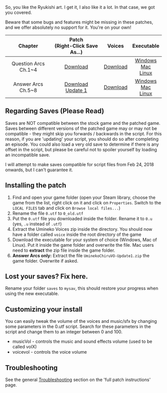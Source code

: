 So, you like the Ryukishi art. I get it, I also like it a lot. In that case, we got you covered.

Beware that some bugs and features might be missing in these patches, and we offer absolutely no support for it. You're on your own!

|        Chapter        |                                                                                             Patch<br>(Right-Click Save As...)                                                                                           |                                              Voices                                              |                                                                                                                                Executable                                                                                                                                |
|:---------------------:|:--------------------------------------------------------------------------------------------------------------------------------------------------------------------------------------------:|:------------------------------------------------------------------------------------------------:|:------------------------------------------------------------------------------------------------------------------------------------------------------------------------------------------------------------------------------------------------------------------------:|
| Question Arcs  Ch.1~4 |                                        [Download](https://github.com/07th-mod/umineko-question/raw/voice_only/InDevelopment/ManualUpdates/0.utf)                                        |   [Download](https://07th-mod.com/Beato/Umineko-Voices.7z)   | [Windows](https://07th-mod.com/Beato-voice/Umineko1to4.exe) <br> [Mac](https://07th-mod.com/Beato-voice/Umineko1to4.app.zip) <br> [Linux](https://07th-mod.com/Beato-voice/Umineko1to4)  |
|   Answer Arcs Ch.5~8  | [Download](https://github.com/07th-mod/umineko-answer/raw/master/voices-only/0.utf) <br> [Update 1](https://07th-mod.com/Bern/UminekoChiruVO-Update1.zip) | [Download](https://07th-mod.com/Bern/UminekoChiru-Voices.7z) |  [Windows](https://07th-mod.com/Bern-voice/Umineko5to8.exe) <br> [Mac](https://07th-mod.com/Bern-voice/Umineko5to8.app.zip) <br> [Linux](https://07th-mod.com/Bern-voice/Umineko5to8) |

## Regarding Saves (Please Read)

Saves are NOT compatible between the stock game and the patched game. Saves between different versions of the patched game may or may not be compatible - they might skip you forwards / backwards in the script. For this reason, if you are 'updating' your script, you should do so after completing an episode. You could also load a very old save to determine if there is any offset in the script, but please be careful not to spoiler yourself by loading an incompatible save. 

I will attempt to make saves compatible for script files from Feb 24, 2018 onwards, but I can't guarantee it.

## Installing the patch

1. Find and open your game folder (open your Steam library, choose the game from the list, right click on it and click on ``Properties``. Switch to the ``LOCAL FILES`` tab and click on ``Browse local files...``)
2. Rename the file ``0.utf`` to ``0_old.utf``
3. Put the ``0.utf`` file you downloaded inside the folder. Rename it to ``0.u`` (yes, ``.u`` instead of ``.utf``)
4. Extract the Umineko Voices zip inside the directory. You should now have a folder called ``voice`` inside the root directory of the game
5. Download the executable for your system of choice (Windows, Mac of Linux). Put it inside the game folder and overwrite the file. Mac users need to **extract** the zip file inside the game folder.
6. **Answer Arcs only:** Extract the file ``UminekoChiruVO-Update1.zip`` the game folder. Overwrite if asked.

## Lost your saves? Fix here.

Rename your folder ``saves`` to ``mysav``, this should restore your progress when using the new executable.

## Customizing your install

You can easily tweak the volume of the voices and music/sfx by changing some parameters in the 0.utf script.  Search for these parameters in the script and change them to an integer between 0 and 100.
* musicVol - controls the music and sound effects volume (used to be called volX)
* voicevol - controls the voice volume

## Troubleshooting

See the general [Troubleshooting](https://07th-mod/wiki/Umineko-Part-1---Voice-and-Graphics-Patch#troubleshooting) section on the 'full patch instructions' page.